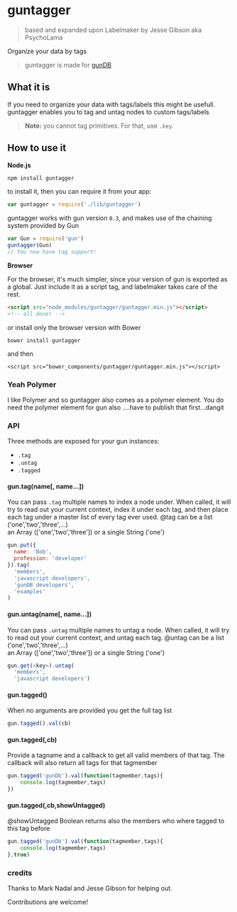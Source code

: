 guntagger
==========
> based and expanded upon Labelmaker by Jesse Gibson aka PsychoLama

Organize your data by tags

> guntagger is made for [gunDB](https://github.com/amark/gun/)

## What it is
If you need to organize your data with tags/labels this might be usefull. guntagger enables you to tag and untag nodes to custom tags/labels

> **Note:** you cannot tag primitives. For that, use `.key`.

## How to use it
**Node.js**

```bash
npm install guntagger
```
to install it, then you can require it from your app:
```javascript
var guntagger = require('./lib/guntagger')
```

guntagger works with gun version `0.3`, and makes use of the chaining system provided by Gun

```javascript
var Gun = require('gun')
guntagger(Gun)
// You now have tag support!
```

**Browser**

For the browser, it's much simpler, since your version of gun is exported as a global. Just include it as a script tag, and labelmaker takes care of the rest.

```html
<script src="node_modules/guntagger/guntagger.min.js"></script>
<!-- all done! -->
```
or install only the browser version with Bower
```
bower install guntagger
```
and then 
```
<script src="bower_components/guntagger/guntagger.min.js"></script>
```

### Yeah Polymer
I like Polymer and so guntagger also comes as a polymer element. You do need the polymer element for gun also
....have to publish that first...dangit
### API
Three methods are exposed for your gun instances:

 - `.tag`
 - `.untag`
 - `.tagged`

#### gun.tag(name[, name...])
You can pass `.tag` multiple names to index a node under. When called, it will try to read out your current context, index it under each tag, and then place each tag under a master list of every tag ever used.
@tag  can be a list ('one','two','three',...)  
an Array (['one','two','three']) 
or a single String ('one')

```javascript
gun.put({
  name: 'Bob',
  profession: 'developer'
}).tag(
  'members',
  'javascript developers',
  'gunDB developers',
  'examples'
)
```
#### gun.untag(name[, name...])
You can pass `.untag` multiple names to untag a node. When called, it will try to read out your current context, and untag each tag.
@untag  can be a list ('one','two','three',...)  
an Array (['one','two','three']) 
or a single String ('one')

```javascript
gun.get(<key>).untag(
  'members',
  'javascript developers')
```

#### gun.tagged()
When no arguments are provided you get the full tag list
```javascript
gun.tagged().val(cb)
```

#### gun.tagged(<tagname>,cb)
Provide a tagname and a callback to get all valid members of that tag.
The callback will also return all tags for that tagmember
```javascript
gun.tagged('gunDb').val(function(tagmember,tags){
    console.log(tagmember,tags)
})
```

#### gun.tagged(<tagname>,cb,showUntagged)
@showUntagged Boolean returns also the members who where tagged to this tag before

```javascript
gun.tagged('gunDb').val(function(tagmember,tags){
    console.log(tagmember,tags)
},true)
```

### credits
Thanks to Mark Nadal and Jesse Gibson for helping out.

 
Contributions are welcome!
